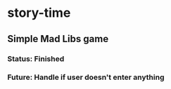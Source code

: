 # story-time
## Simple Mad Libs game
### Status: Finished
### Future: Handle if user doesn't enter anything
